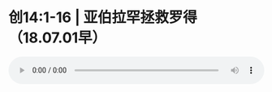 # 创14:1-16 | 亚伯拉罕拯救罗得（18.07.01早）

<audio style="width: 100%;" preload="false" controls controlslist="nodownload"><source src="//cdn.simai.ml/audio/mp3/old/26035.mp3" type="audio/mpeg">Your browser does not support the audio element.</audio>


